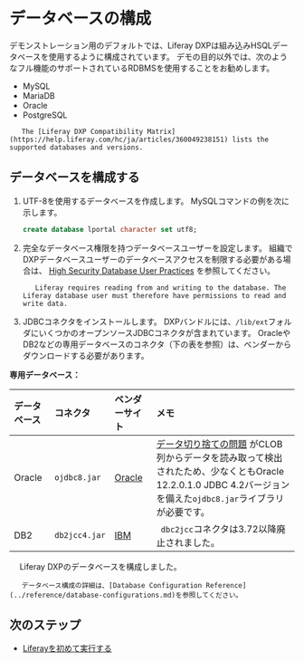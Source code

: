 # データベースの構成

デモンストレーション用のデフォルトでは、Liferay DXPは組み込みHSQLデータベースを使用するように構成されています。 デモの目的以外では、次のようなフル機能のサポートされているRDBMSを使用することをお勧めします。

* MySQL
* MariaDB
* Oracle
* PostgreSQL

```{important}
   The [Liferay DXP Compatibility Matrix](https://help.liferay.com/hc/ja/articles/360049238151) lists the supported databases and versions.
```

<a name="configure-the-database" />

## データベースを構成する

1. UTF-8を使用するデータベースを作成します。 MySQLコマンドの例を次に示します。

    ```sql
    create database lportal character set utf8;
    ```

1. 完全なデータベース権限を持つデータベースユーザーを設定します。 組織でDXPデータベースユーザーのデータベースアクセスを制限する必要がある場合は、 [High Security Database User Practices](../reference/database-configurations.md#high-security-database-user-practices) を参照してください。

    ```{important}
       Liferay requires reading from and writing to the database. The Liferay database user must therefore have permissions to read and write data.
    ```

1. JDBCコネクタをインストールします。 DXPバンドルには、`/lib/ext`フォルダにいくつかのオープンソースJDBCコネクタが含まれています。 OracleやDB2などの専用データベースのコネクタ（下の表を参照）は、ベンダーからダウンロードする必要があります。

**専用データベース：**

| データベース | コネクタ          | ベンダーサイト                                     | メモ                                                                                                                                                |
|:------ |:------------- |:------------------------------------------- |:------------------------------------------------------------------------------------------------------------------------------------------------- |
| Oracle | `ojdbc8.jar`  | [Oracle](https://www.oracle.com/index.html) | [データ切り捨ての問題](https://issues.liferay.com/browse/LPS-79229) がCLOB列からデータを読み取って検出されたため、少なくともOracle 12.2.0.1.0 JDBC 4.2バージョンを備えた`ojdbc8.jar`ライブラリが必要です。 |
| DB2    | `db2jcc4.jar` | [IBM](https://www.ibm.com/)                 | ` dbc2jcc`コネクタは3.72以降廃止されました。                                                                                                                     |

　 Liferay DXPのデータベースを構成しました。

```{note}
   データベース構成の詳細は、[Database Configuration Reference](../reference/database-configurations.md)を参照してください。
```

<a name="next-steps" />

## 次のステップ

* [Liferayを初めて実行する](./running-liferay-for-the-first-time.md)
